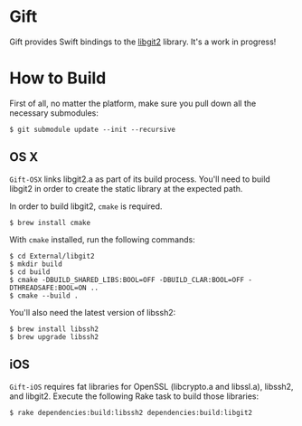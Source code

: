 # Gift

Gift provides Swift bindings to the
[libgit2](https://github.com/libgit2/libgit2) library. It's a work in
progress!

# How to Build

First of all, no matter the platform, make sure you pull down all the necessary submodules:

```
$ git submodule update --init --recursive
```

## OS X

`Gift-OSX` links libgit2.a as part of its build process.
You'll need to build libgit2 in order to create the static library at
the expected path.

In order to build libgit2, `cmake` is required.

```
$ brew install cmake
```

With `cmake` installed, run the following commands:

```
$ cd External/libgit2
$ mkdir build
$ cd build
$ cmake -DBUILD_SHARED_LIBS:BOOL=OFF -DBUILD_CLAR:BOOL=OFF -DTHREADSAFE:BOOL=ON ..
$ cmake --build .
```

You'll also need the latest version of libssh2:

```
$ brew install libssh2
$ brew upgrade libssh2
```

## iOS

`Gift-iOS` requires fat libraries for OpenSSL (libcrypto.a and libssl.a),
libssh2, and libgit2. Execute the following Rake task to build those libraries:

```
$ rake dependencies:build:libssh2 dependencies:build:libgit2
```

